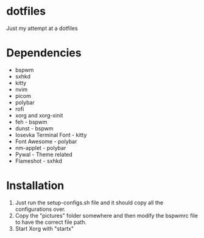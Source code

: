 # dotfiles
Just my attempt at a dotfiles

# Dependencies
* bspwm
* sxhkd
* kitty
* nvim
* picom
* polybar
* rofi
* xorg and xorg-xinit
* feh - bspwm
* dunst - bspwm
* Iosevka Terminal Font - kitty
* Font Awesome - polybar
* nm-applet - polybar
* Pywal - Theme related
* Flameshot - sxhkd

# Installation
1. Just run the setup-configs.sh file and it should copy all the configurations over.
2. Copy the "pictures" folder somewhere and then modify the bspwmrc file to have the correct file path.
3. Start Xorg with "startx"

